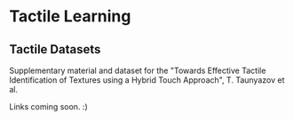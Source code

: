 # Tactile Learning #


## Tactile Datasets ##
Supplementary material and dataset for the "Towards Effective Tactile Identification of Textures using a Hybrid Touch Approach", T. Taunyazov et al.

Links coming soon. :) 
